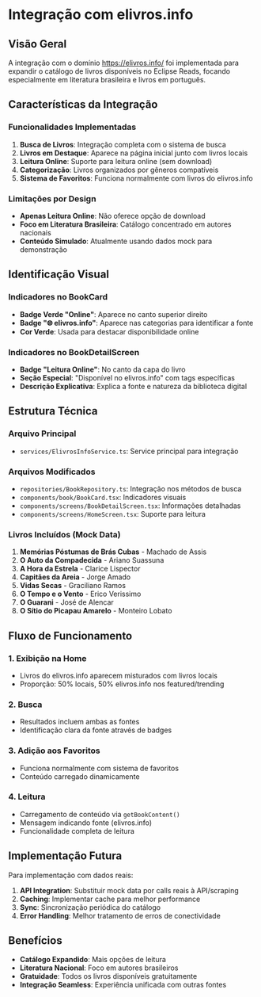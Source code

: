 # Integração com elivros.info

## Visão Geral

A integração com o domínio https://elivros.info/ foi implementada para expandir o catálogo de livros disponíveis no Eclipse Reads, focando especialmente em literatura brasileira e livros em português.

## Características da Integração

### Funcionalidades Implementadas

1. **Busca de Livros**: Integração completa com o sistema de busca
2. **Livros em Destaque**: Aparece na página inicial junto com livros locais
3. **Leitura Online**: Suporte para leitura online (sem download)
4. **Categorização**: Livros organizados por gêneros compatíveis
5. **Sistema de Favoritos**: Funciona normalmente com livros do elivros.info

### Limitações por Design

- **Apenas Leitura Online**: Não oferece opção de download
- **Foco em Literatura Brasileira**: Catálogo concentrado em autores nacionais
- **Conteúdo Simulado**: Atualmente usando dados mock para demonstração

## Identificação Visual

### Indicadores no BookCard
- **Badge Verde "Online"**: Aparece no canto superior direito
- **Badge "🌐 elivros.info"**: Aparece nas categorias para identificar a fonte
- **Cor Verde**: Usada para destacar disponibilidade online

### Indicadores no BookDetailScreen
- **Badge "Leitura Online"**: No canto da capa do livro
- **Seção Especial**: "Disponível no elivros.info" com tags específicas
- **Descrição Explicativa**: Explica a fonte e natureza da biblioteca digital

## Estrutura Técnica

### Arquivo Principal
- `services/ElivrosInfoService.ts`: Service principal para integração

### Arquivos Modificados
- `repositories/BookRepository.ts`: Integração nos métodos de busca
- `components/book/BookCard.tsx`: Indicadores visuais
- `components/screens/BookDetailScreen.tsx`: Informações detalhadas
- `components/screens/HomeScreen.tsx`: Suporte para leitura

### Livros Incluídos (Mock Data)
1. **Memórias Póstumas de Brás Cubas** - Machado de Assis
2. **O Auto da Compadecida** - Ariano Suassuna
3. **A Hora da Estrela** - Clarice Lispector
4. **Capitães da Areia** - Jorge Amado
5. **Vidas Secas** - Graciliano Ramos
6. **O Tempo e o Vento** - Erico Verissimo
7. **O Guarani** - José de Alencar
8. **O Sítio do Picapau Amarelo** - Monteiro Lobato

## Fluxo de Funcionamento

### 1. Exibição na Home
- Livros do elivros.info aparecem misturados com livros locais
- Proporção: 50% locais, 50% elivros.info nos featured/trending

### 2. Busca
- Resultados incluem ambas as fontes
- Identificação clara da fonte através de badges

### 3. Adição aos Favoritos
- Funciona normalmente com sistema de favoritos
- Conteúdo carregado dinamicamente

### 4. Leitura
- Carregamento de conteúdo via `getBookContent()`
- Mensagem indicando fonte (elivros.info)
- Funcionalidade completa de leitura

## Implementação Futura

Para implementação com dados reais:

1. **API Integration**: Substituir mock data por calls reais à API/scraping
2. **Caching**: Implementar cache para melhor performance
3. **Sync**: Sincronização periódica do catálogo
4. **Error Handling**: Melhor tratamento de erros de conectividade

## Benefícios

- **Catálogo Expandido**: Mais opções de leitura
- **Literatura Nacional**: Foco em autores brasileiros
- **Gratuidade**: Todos os livros disponíveis gratuitamente
- **Integração Seamless**: Experiência unificada com outras fontes
